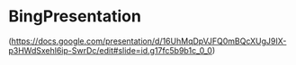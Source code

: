 # BingPresentation
(https://docs.google.com/presentation/d/16UhMqDpVJFQ0mBQcXUgJ9IX-p3HWdSxehl6ip-SwrDc/edit#slide=id.g17fc5b9b1c_0_0)
